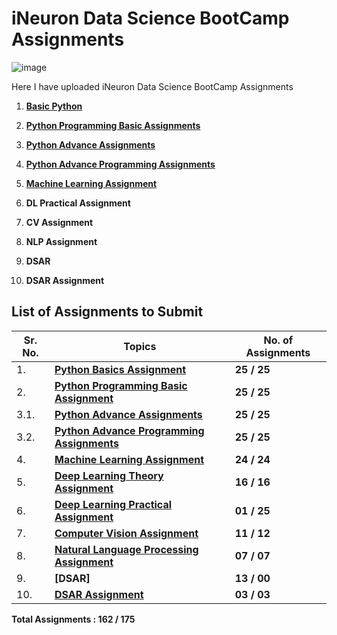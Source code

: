 # iNeuron Data Science BootCamp Assignments

![image](https://user-images.githubusercontent.com/57321948/196933065-4b16c235-f3b9-4391-9cfe-4affcec87c35.png)

Here I have uploaded iNeuron Data Science BootCamp Assignments

1. [**Basic Python**](https://github.com/MohammadWasiq0786/iNeuron-Full-Stack-Data-Science-BootCamp-Assignments/tree/main/1.%20Basic%20Python)

2. [**Python Programming Basic Assignments**](https://github.com/MohammadWasiq0786/iNeuron-Full-Stack-Data-Science-BootCamp-Assignments/tree/main/2.%20Python%20Programming%20Basic%20Assignment)

3. [**Python Advance Assignments**](https://github.com/MohammadWasiq0786/iNeuron-Full-Stack-Data-Science-BootCamp-Assignments/tree/main/3.%20Python%20Advance%20Assignment)

4. [**Python Advance Programming Assignments**](https://github.com/MohammadWasiq0786/iNeuron-Full-Stack-Data-Science-BootCamp-Assignments/tree/main/3.2%20Python%20Advance%20Programming%20Assignment)

5. [**Machine Learning Assignment**](https://github.com/MohammadWasiq0786/iNeuron-Full-Stack-Data-Science-BootCamp-Assignments/tree/main/4.%20Machine%20Learning%20Assignment)

6. **DL Practical Assignment** 

7. **CV Assignment**          

8. **NLP Assignment**                   

9. **DSAR**                              

10. **DSAR Assignment**

## List of Assignments to Submit

| **Sr. No.** | **Topics**                                                                  | **No. of Assignments**      |
|-------------|-----------------------------------------------------------------------------|-----------------------------|
| 1\.         | **[Python Basics Assignment](https://github.com/MohammadWasiq0786/iNeuron-Full-Stack-Data-Science-BootCamp-Assignments/tree/main/1.%20Basic%20Python)**                                                | **25 / 25**                 |
| 2\.         | **[Python Programming Basic Assignment](https://github.com/MohammadWasiq0786/iNeuron-Full-Stack-Data-Science-BootCamp-Assignments/tree/main/2.%20Python%20Programming%20Basic%20Assignment)**                     | **25 / 25**                 |
| 3.1\.         | **[Python Advance Assignments](https://github.com/MohammadWasiq0786/iNeuron-Full-Stack-Data-Science-BootCamp-Assignments/tree/main/3.%20Python%20Advance%20Assignment)**                                 | **25 / 25**                 |
| 3.2\.         | **[Python Advance Programming Assignments](https://github.com/MohammadWasiq0786/iNeuron-Full-Stack-Data-Science-BootCamp-Assignments/tree/main/3.2%20Python%20Advance%20Programming%20Assignment)**                  | **25 / 25**                 |
| 4\.         | **[Machine Learning Assignment](https://github.com/MohammadWasiq0786/iNeuron-Full-Stack-Data-Science-BootCamp-Assignments/tree/main/4.%20Machine%20Learning%20Assignment)**                               | **24 / 24**                 |
| 5\.         | **[Deep Learning Theory Assignment](https://github.com/MohammadWasiq0786/iNeuron-Full-Stack-Data-Science-BootCamp-Assignments/tree/main/5.%20DL%20Theory%20Assignment)**                                      | **16 / 16**                 |
| 6\.         | **[Deep Learning Practical Assignment](https://github.com/MohammadWasiq0786/iNeuron-Full-Stack-Data-Science-BootCamp-Assignments/tree/main/6.%20DL%20Practical%20Assignment)**                                    | **01 / 25**                 |
| 7\.         | **[Computer Vision Assignment](https://github.com/MohammadWasiq0786/iNeuron-Full-Stack-Data-Science-BootCamp-Assignments/tree/main/7.%20CV%20Assignment)**                                                | **11 / 12**                 |
| 8\.         | **[Natural Language Processing Assignment](https://github.com/MohammadWasiq0786/iNeuron-Full-Stack-Data-Science-BootCamp-Assignments/tree/main/8.%20NLP%20Assignment)**                                              | **07 / 07**                 |
| 9\.         | **[DSAR]**                                                                  | **13 / 00**                 |
| 10\.        | **[DSAR Assignment](https://github.com/MohammadWasiq0786/iNeuron-Full-Stack-Data-Science-BootCamp-Assignments/tree/main/10.%20DSAR%20Assignment)**                                                                                               | **03 / 03**                 |

**Total Assignments : 162 / 175** 
